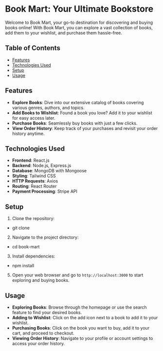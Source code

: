 # Book Mart: Your Ultimate Bookstore

Welcome to Book Mart, your go-to destination for discovering and buying books online! With Book Mart, you can explore a vast collection of books, add them to your wishlist, and purchase them hassle-free.

## Table of Contents

- [Features](#features)
- [Technologies Used](#technologies-used)
- [Setup](#setup)
- [Usage](#usage)


## Features

- **Explore Books**: Dive into our extensive catalog of books covering various genres, authors, and topics.
- **Add Books to Wishlist**: Found a book you love? Add it to your wishlist for easy access later.
- **Purchase Books**: Seamlessly buy books with just a few clicks.
- **View Order History**: Keep track of your purchases and revisit your order history anytime.

## Technologies Used

- **Frontend**: React.js
- **Backend**: Node.js, Express.js
- **Database**: MongoDB with Mongoose 
- **Styling**: Tailwind CSS
- **HTTP Requests**: Axios
- **Routing**: React Router
- **Payment Processing**: Stripe API

## Setup

1. Clone the repository:

- git clone <repository-url>


2. Navigate to the project directory:

- cd book-mart


3. Install dependencies:

- npm install


5. Open your web browser and go to `http://localhost:3000` to start exploring and buying books.

## Usage

- **Exploring Books**: Browse through the homepage or use the search feature to find your desired books.
- **Adding to Wishlist**: Click on the add icon next to a book to add it to your wishlist.
- **Purchasing Books**: Click on the book you want to buy, add it to your cart, and proceed to checkout.
- **Viewing Order History**: Navigate to your profile or account settings to access your order history.






